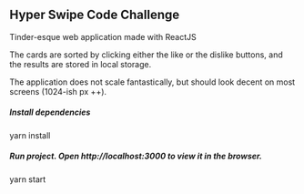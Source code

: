 ## Hyper Swipe Code Challenge

Tinder-esque web application made with ReactJS

The cards are sorted by clicking either the like or the dislike buttons,
and the results are stored in local storage.

The application does not scale fantastically, but should look decent on most screens (1024-ish px ++).

##### Install dependencies 
yarn install

##### Run project. Open http://localhost:3000 to view it in the browser.
yarn start
